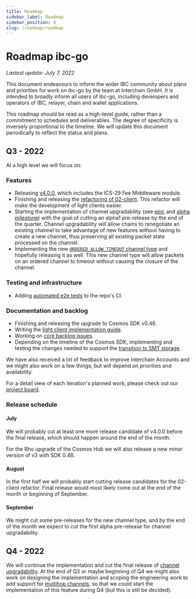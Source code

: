 ```yaml
---
title: Roadmap
sidebar_label: Roadmap
sidebar_position: 9
slug: /roadmap/roadmap
---
```


# Roadmap ibc-go

*Lastest update: July 7, 2022*

This document endeavours to inform the wider IBC community about plans and priorities for work on ibc-go by the team at Interchain GmbH. It is intended to broadly inform all users of ibc-go, including developers and operators of IBC, relayer, chain and wallet applications.

This roadmap should be read as a high-level guide, rather than a commitment to schedules and deliverables. The degree of specificity is inversely proportional to the timeline. We will update this document periodically to reflect the status and plans.

## Q3 - 2022

At a high level we will focus on:

### Features

- Releasing [v4.0.0](https://github.com/cosmos/ibc-go/milestone/26), which includes the ICS-29 Fee Middleware module.
- Finishing and releasing the [refactoring of 02-client](https://github.com/cosmos/ibc-go/milestone/16). This refactor will make the development of light clients easier.
- Starting the implementation of channel upgradability (see [epic](https://github.com/cosmos/ibc-go/issues/1599) and [alpha milestone](https://github.com/cosmos/ibc-go/milestone/29)) with the goal of cutting an alpha1 pre-release by the end of the quarter. Channel upgradability will allow chains to renegotiate an existing channel to take advantage of new features without having to create a new channel, thus preserving all existing packet state processed on the channel.
- Implementing the new [`ORDERED_ALLOW_TIMEOUT` channel type](https://github.com/cosmos/ibc-go/milestone/31) and hopefully releasing it as well. This new channel type will allow packets on an ordered channel to timeout without causing the closure of the channel.

### Testing and infrastructure

- Adding [automated e2e tests](https://github.com/cosmos/ibc-go/milestone/32) to the repo's CI.

### Documentation and backlog

- Finishing and releasing the upgrade to Cosmos SDK v0.46.
- Writing the [light client implementation guide](https://github.com/cosmos/ibc-go/issues/59).
- Working on [core backlog issues](https://github.com/cosmos/ibc-go/milestone/28).
- Depending on the timeline of the Cosmos SDK, implementing and testing the changes needed to support the [transition to SMT storage](https://github.com/cosmos/ibc-go/milestone/21).

We have also received a lot of feedback to improve Interchain Accounts and we might also work on a few things, but will depend on priorities and availability.

For a detail view of each iteration's planned work, please check out our [project board](https://github.com/orgs/cosmos/projects/7).

### Release schedule

#### **July**

We will probably cut at least one more release candidate of v4.0.0 before the final release, which should happen around the end of the month.

For the Rho upgrade of the Cosmos Hub we will also release a new minor version of v3 with SDK 0.46.

#### **August**

In the first half we will probably start cutting release candidates for the 02-client refactor. Final release would most likely come out at the end of the month or beginning of September.

#### **September**

We might cut some pre-releases for the new channel type, and by the end of the month we expect to cut the first alpha pre-release for channel upgradability.

## Q4 - 2022

We will continue the implementation and cut the final release of [channel upgradability](https://github.com/cosmos/ibc/blob/master/spec/core/ics-004-channel-and-packet-semantics/UPGRADES.md). At the end of Q3 or maybe beginning of Q4 we might also work on designing the implementation and scoping the engineering work to add support for [multihop channels](https://github.com/cosmos/ibc/pull/741/files), so that we could start the implementation of this feature during Q4 (but this is still be decided).
